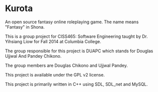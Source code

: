 Kurota
======

An open source fantasy online roleplaying game. The name means "Fantasy" in Shona.

This is a group project for CISS465: Software Engineering taught by
Dr. Yihsiang Liow for Fall 2014 at Columbia College.

The group responsible for this project is DUAPC which stands for Douglas Ujjwal 
And Pandey Chikono.

The group members are Douglas Chikono and Ujjwal Pandey.

This project is available under the GPL v2 license.

This project is primarily written in C++ using SDL, SDL_net and MySQL.
